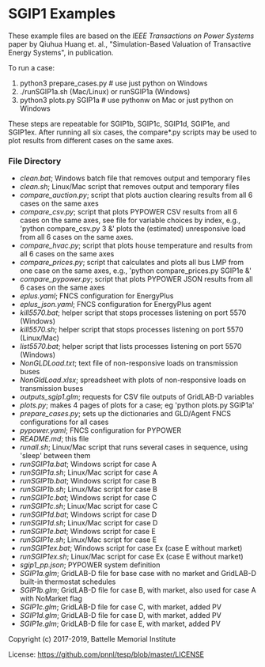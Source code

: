 # SGIP1 Examples

These example files are based on the *IEEE Transactions on Power Systems* paper by Qiuhua Huang 
et. al., "Simulation-Based Valuation of Transactive Energy Systems", in publication.

To run a case:

1. python3 prepare_cases.py # use just python on Windows
2. ./runSGIP1a.sh (Mac/Linux) or runSGIP1a (Windows)
3. python3 plots.py SGIP1a  # use pythonw on Mac or just python on Windows

These steps are repeatable for SGIP1b, SGIP1c, SGIP1d, SGIP1e, and SGIP1ex.
After running all six cases, the compare*.py scripts may be used to plot
results from different cases on the same axes.

### File Directory

- *clean.bat*; Windows batch file that removes output and temporary files
- *clean.sh*; Linux/Mac script that removes output and temporary files
- *compare_auction.py*; script that plots auction clearing results from all 6 cases on the same axes
- *compare_csv.py*; script that plots PYPOWER CSV results from all 6 cases on the same axes, see file for variable choices by index, e.g., 'python compare_csv.py 3 &' plots the (estimated) unresponsive load from all 6 cases on the same axes.
- *compare_hvac.py*; script that plots house temperature and results from all 6 cases on the same axes
- *compare_prices.py*; script that calculates and plots all bus LMP from one case on the same axes, e.g., 'python compare_prices.py SGIP1e &'
- *compare_pypower.py*; script that plots PYPOWER JSON results from all 6 cases on the same axes
- *eplus.yaml*; FNCS configuration for EnergyPlus
- *eplus_json.yaml*; FNCS configuration for EnergyPlus agent
- *kill5570.bat*; helper script that stops processes listening on port 5570 (Windows)
- *kill5570.sh*; helper script that stops processes listening on port 5570 (Linux/Mac)
- *list5570.bat*; helper script that lists processes listening on port 5570 (Windows)
- *NonGLDLoad.txt*; text file of non-responsive loads on transmission buses
- *NonGldLoad.xlsx*; spreadsheet with plots of non-responsive loads on transmission buses
- *outputs_sgip1.glm*; requests for CSV file outputs of GridLAB-D variables
- *plots.py*; makes 4 pages of plots for a case; eg 'python plots.py SGIP1a'
- *prepare_cases.py*; sets up the dictionaries and GLD/Agent FNCS configurations for all cases
- *pypower.yaml*; FNCS configuration for PYPOWER
- *README.md*; this file
- *runall.sh*; Linux/Mac script that runs several cases in sequence, using 'sleep' between them
- *runSGIP1a.bat*; Windows script for case A
- *runSGIP1a.sh*; Linux/Mac script for case A
- *runSGIP1b.bat*; Windows script for case B
- *runSGIP1b.sh*; Linux/Mac script for case B
- *runSGIP1c.bat*; Windows script for case C
- *runSGIP1c.sh*; Linux/Mac script for case C
- *runSGIP1d.bat*; Windows script for case D
- *runSGIP1d.sh*; Linux/Mac script for case D
- *runSGIP1e.bat*; Windows script for case E
- *runSGIP1e.sh*; Linux/Mac script for case E
- *runSGIP1ex.bat*; Windows script for case Ex (case E without market)
- *runSGIP1ex.sh*; Linux/Mac script for case Ex (case E without market)
- *sgip1_pp.json*; PYPOWER system definition
- *SGIP1a.glm*; GridLAB-D file for base case with no market and GridLAB-D built-in thermostat schedules
- *SGIP1b.glm*; GridLAB-D file for case B, with market, also used for case A with NoMarket flag
- *SGIP1c.glm*; GridLAB-D file for case C, with market, added PV
- *SGIP1d.glm*; GridLAB-D file for case D, with market, added PV
- *SGIP1e.glm*; GridLAB-D file for case E, with market, added PV

Copyright (c) 2017-2019, Battelle Memorial Institute

License: https://github.com/pnnl/tesp/blob/master/LICENSE

